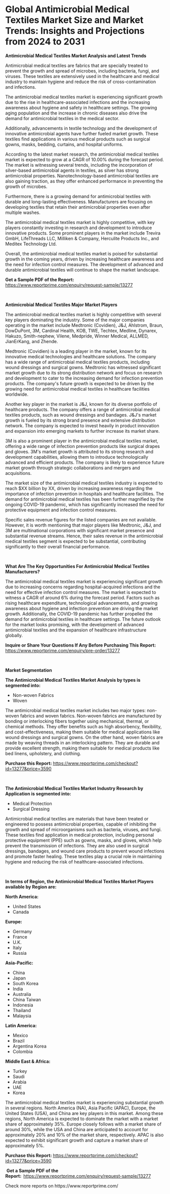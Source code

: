 <p><h1>Global Antimicrobial Medical Textiles Market Size and Market Trends: Insights and Projections from 2024 to 2031</h1></p><p><strong>Antimicrobial Medical Textiles Market Analysis and Latest Trends</strong></p>
<p><p>Antimicrobial medical textiles are fabrics that are specially treated to prevent the growth and spread of microbes, including bacteria, fungi, and viruses. These textiles are extensively used in the healthcare and medical industry to maintain hygiene and reduce the risk of cross-contamination and infections.</p><p>The antimicrobial medical textiles market is experiencing significant growth due to the rise in healthcare-associated infections and the increasing awareness about hygiene and safety in healthcare settings. The growing aging population and the increase in chronic diseases also drive the demand for antimicrobial textiles in the medical sector.</p><p>Additionally, advancements in textile technology and the development of innovative antimicrobial agents have further fueled market growth. These textiles find applications in various medical products such as surgical gowns, masks, bedding, curtains, and hospital uniforms.</p><p>According to the latest market research, the antimicrobial medical textiles market is expected to grow at a CAGR of 10.00% during the forecast period. The market is witnessing several trends, including the incorporation of silver-based antimicrobial agents in textiles, as silver has strong antimicrobial properties. Nanotechnology-based antimicrobial textiles are also gaining traction, as they offer enhanced performance in preventing the growth of microbes.</p><p>Furthermore, there is a growing demand for antimicrobial textiles with durable and long-lasting effectiveness. Manufacturers are focusing on developing textiles that retain their antimicrobial properties even after multiple washes.</p><p>The antimicrobial medical textiles market is highly competitive, with key players constantly investing in research and development to introduce innovative products. Some prominent players in the market include Trevira GmbH, LifeThreads LLC, Milliken & Company, Herculite Products Inc., and Meditex Technology Ltd.</p><p>Overall, the antimicrobial medical textiles market is poised for substantial growth in the coming years, driven by increasing healthcare awareness and the need for infection control measures. The development of advanced and durable antimicrobial textiles will continue to shape the market landscape.</p></p>
<p><strong>Get a Sample PDF of the Report:&nbsp;</strong> <a href="https://www.reportprime.com/enquiry/request-sample/13277">https://www.reportprime.com/enquiry/request-sample/13277</a></p>
<p>&nbsp;</p>
<p><strong>Antimicrobial Medical Textiles Major Market Players</strong></p>
<p><p>The antimicrobial medical textiles market is highly competitive with several key players dominating the industry. Some of the major companies operating in the market include Medtronic (Covidien), J&J, Ahlstrom, Braun, DowDuPont, 3M, Cardinal Health, KOB, TWE, Techtex, Medline, Dynarex, Hakuzo, Smith-nephew, Vilene, Medpride, Winner Medical, ALLMED, JianErKang, and Zhende.</p><p>Medtronic (Covidien) is a leading player in the market, known for its innovative medical technologies and healthcare solutions. The company has a wide range of antimicrobial medical textiles products, including wound dressings and surgical gowns. Medtronic has witnessed significant market growth due to its strong distribution network and focus on research and development to cater to the increasing demand for infection prevention products. The company's future growth is expected to be driven by the growing need for antimicrobial medical textiles in healthcare facilities worldwide.</p><p>Another key player in the market is J&J, known for its diverse portfolio of healthcare products. The company offers a range of antimicrobial medical textiles products, such as wound dressings and bandages. J&J's market growth is fueled by its strong brand presence and extensive distribution network. The company is expected to invest heavily in product innovation and expansion into emerging markets to further increase its market share.</p><p>3M is also a prominent player in the antimicrobial medical textiles market, offering a wide range of infection prevention products like surgical drapes and gloves. 3M's market growth is attributed to its strong research and development capabilities, allowing them to introduce technologically advanced and efficient products. The company is likely to experience future market growth through strategic collaborations and mergers and acquisitions.</p><p>The market size of the antimicrobial medical textiles industry is expected to reach $XX billion by XX, driven by increasing awareness regarding the importance of infection prevention in hospitals and healthcare facilities. The demand for antimicrobial medical textiles has been further magnified by the ongoing COVID-19 pandemic, which has significantly increased the need for protective equipment and infection control measures.</p><p>Specific sales revenue figures for the listed companies are not available. However, it is worth mentioning that major players like Medtronic, J&J, and 3M are multinational corporations with significant market presence and substantial revenue streams. Hence, their sales revenue in the antimicrobial medical textiles segment is expected to be substantial, contributing significantly to their overall financial performance.</p></p>
<p>&nbsp;</p>
<p><strong>What Are The Key Opportunities For Antimicrobial Medical Textiles Manufacturers?</strong></p>
<p><p>The antimicrobial medical textiles market is experiencing significant growth due to increasing concerns regarding hospital-acquired infections and the need for effective infection control measures. The market is expected to witness a CAGR of around 6% during the forecast period. Factors such as rising healthcare expenditure, technological advancements, and growing awareness about hygiene and infection prevention are driving the market growth. Additionally, the COVID-19 pandemic has further propelled the demand for antimicrobial textiles in healthcare settings. The future outlook for the market looks promising, with the development of advanced antimicrobial textiles and the expansion of healthcare infrastructure globally.</p></p>
<p><strong>Inquire or Share Your Questions If Any Before Purchasing This Report:</strong> <a href="https://www.reportprime.com/enquiry/pre-order/13277">https://www.reportprime.com/enquiry/pre-order/13277</a></p>
<p>&nbsp;</p>
<p><strong>Market Segmentation</strong></p>
<p><strong>The Antimicrobial Medical Textiles Market Analysis by types is segmented into:</strong></p>
<p><ul><li>Non-woven Fabrics</li><li>Woven</li></ul></p>
<p><p>The antimicrobial medical textiles market includes two major types: non-woven fabrics and woven fabrics. Non-woven fabrics are manufactured by bonding or interlocking fibers together using mechanical, thermal, or chemical methods. They offer benefits such as high absorbency, flexibility, and cost-effectiveness, making them suitable for medical applications like wound dressings and surgical gowns. On the other hand, woven fabrics are made by weaving threads in an interlocking pattern. They are durable and provide excellent strength, making them suitable for medical products like bed linens, upholstery, and clothing.</p></p>
<p><strong>Purchase this Report:&nbsp;</strong><a href="https://www.reportprime.com/checkout?id=13277&price=3590">https://www.reportprime.com/checkout?id=13277&price=3590</a></p>
<p>&nbsp;</p>
<p><strong>The Antimicrobial Medical Textiles Market Industry Research by Application is segmented into:</strong></p>
<p><ul><li>Medical Protection</li><li>Surgical Dressing</li></ul></p>
<p><p>Antimicrobial medical textiles are materials that have been treated or engineered to possess antimicrobial properties, capable of inhibiting the growth and spread of microorganisms such as bacteria, viruses, and fungi. These textiles find application in medical protection, including personal protective equipment (PPE) such as gowns, masks, and gloves, which help prevent the transmission of infections. They are also used in surgical dressings, bandages, and wound care products to prevent wound infections and promote faster healing. These textiles play a crucial role in maintaining hygiene and reducing the risk of healthcare-associated infections.</p></p>
<p>&nbsp;</p>
<p><strong>In terms of Region, the Antimicrobial Medical Textiles Market Players available by Region are:</strong></p>
<p>
    <p> <strong> North America: </strong>
        <ul>
            <li>United States</li>
            <li>Canada</li>
        </ul>
        </p> 
    <p> <strong> Europe: </strong>
        <ul>
            <li>Germany</li>
            <li>France</li>
            <li>U.K.</li>
            <li>Italy</li>
            <li>Russia</li>
        </ul>
        </p> 
    <p> <strong> Asia-Pacific: </strong>
        <ul>
            <li>China</li>
            <li>Japan</li>
            <li>South Korea</li>
            <li>India</li>
            <li>Australia</li>
            <li>China Taiwan</li>
            <li>Indonesia</li>
            <li>Thailand</li>
            <li>Malaysia</li>
        </ul>
        </p> 
    <p> <strong> Latin America: </strong>
        <ul>
            <li>Mexico</li>
            <li>Brazil</li>
            <li>Argentina Korea</li>
            <li>Colombia</li>
        </ul>
        </p> 
    <p> <strong> Middle East & Africa: </strong>
        <ul>
            <li>Turkey</li>
            <li>Saudi</li>
            <li>Arabia</li>
            <li>UAE</li>
            <li>Korea</li>
        </ul>
    </p>
    </p>
<p><p>The antimicrobial medical textiles market is experiencing substantial growth in several regions. North America (NA), Asia Pacific (APAC), Europe, the United States (USA), and China are key players in this market. Among these regions, North America is expected to dominate the market with a market share of approximately 35%. Europe closely follows with a market share of around 30%, while the USA and China are anticipated to account for approximately 20% and 10% of the market share, respectively. APAC is also expected to exhibit significant growth and capture a market share of approximately 5%.</p></p>
<p><strong>Purchase this Report: </strong><a href="https://www.reportprime.com/checkout?id=13277&price=3590">https://www.reportprime.com/checkout?id=13277&price=3590</a></p>
<p>&nbsp;<strong>Get a Sample PDF of the Report:&nbsp;&nbsp;</strong><a href="https://www.reportprime.com/enquiry/request-sample/13277">https://www.reportprime.com/enquiry/request-sample/13277</a></p>
<p><strong></strong></p>
<p>Check more reports on https://www.reportprime.com/</p>
